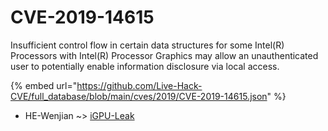 # CVE-2019-14615

Insufficient control flow in certain data structures for some Intel(R) Processors with Intel(R) Processor Graphics may allow an unauthenticated user to potentially enable information disclosure via local access.

{% embed url="https://github.com/Live-Hack-CVE/full_database/blob/main/cves/2019/CVE-2019-14615.json" %}


* HE-Wenjian ~> [iGPU-Leak](https://www.alice-snow.ru/2019/database/cve-2019-14615/igpu-leak-he-wenjian)